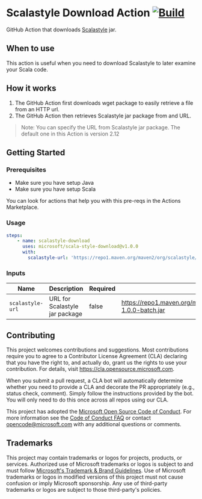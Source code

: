 # Scalastyle Download Action [![Build](https://github.com/microsoft/scala-style-download/actions/workflows/ci.yml/badge.svg)](https://github.com/microsoft/scala-style-download/actions/workflows/ci.yml)


GitHub Action that downloads [Scalastyle](http://www.scalastyle.org/) jar.

## When to use

This action is useful when you need to download Scalastyle to later examine your Scala code.

## How it works

1. The GitHub Action first downloads wget package to easily retrieve a file from an HTTP url.
2. The GitHub Action then retrieves Scalastyle jar package from and URL.

> Note: You can specify the URL from Scalastyle jar package. The default one in this Action is version 2.12

## Getting Started

### Prerequisites

* Make sure you have setup Java
* Make sure you have setup Scala

You can look for actions that help you with this pre-reqs in the Actions Marketplace.

### Usage

```yml
steps:
    - name: scalastyle-download
      uses: microsoft/scala-style-download@v1.0.0
      with:
        scalastyle-url: 'https://repo1.maven.org/maven2/org/scalastyle/scalastyle_2.12/1.0.0/scalastyle_2.12-1.0.0-batch.jar' # Default downloads version 2.12    
```

### Inputs

| Name | Description | Required | Default value |
| --- | --- | --- | --- |
| `scalastyle-url` | URL for Scalastyle jar package | false |https://repo1.maven.org/maven2/org/scalastyle/scalastyle_2.12/1.0.0/scalastyle_2.12-1.0.0-batch.jar |

## Contributing

This project welcomes contributions and suggestions.  Most contributions require you to agree to a
Contributor License Agreement (CLA) declaring that you have the right to, and actually do, grant us
the rights to use your contribution. For details, visit https://cla.opensource.microsoft.com.

When you submit a pull request, a CLA bot will automatically determine whether you need to provide
a CLA and decorate the PR appropriately (e.g., status check, comment). Simply follow the instructions
provided by the bot. You will only need to do this once across all repos using our CLA.

This project has adopted the [Microsoft Open Source Code of Conduct](https://opensource.microsoft.com/codeofconduct/).
For more information see the [Code of Conduct FAQ](https://opensource.microsoft.com/codeofconduct/faq/) or
contact [opencode@microsoft.com](mailto:opencode@microsoft.com) with any additional questions or comments.

## Trademarks

This project may contain trademarks or logos for projects, products, or services. Authorized use of Microsoft 
trademarks or logos is subject to and must follow 
[Microsoft's Trademark & Brand Guidelines](https://www.microsoft.com/en-us/legal/intellectualproperty/trademarks/usage/general).
Use of Microsoft trademarks or logos in modified versions of this project must not cause confusion or imply Microsoft sponsorship.
Any use of third-party trademarks or logos are subject to those third-party's policies.
